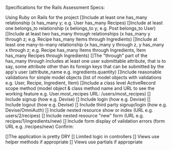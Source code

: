 Specifications for the Rails Assessment
Specs:

 Using Ruby on Rails for the project
[]Include at least one has_many relationship (x has_many y; e.g. User has_many Recipes)
[]Include at least one belongs_to relationship (x belongs_to y; e.g. Post belongs_to User)
[]Include at least two has_many through relationships (x has_many y through z; e.g. Recipe has_many Items through Ingredients)
[]Include at least one many-to-many relationship (x has_many y through z, y has_many x through z; e.g. Recipe has_many Items through Ingredients, Item has_many Recipes through Ingredients)
[]The "through" part of the has_many through includes at least one user submittable attribute, that is to say, some attribute other than its foreign keys that can be submitted by the app's user (attribute_name e.g. ingredients.quantity)
[]Include reasonable validations for simple model objects (list of model objects with validations e.g. User, Recipe, Ingredient, Item)
[]Include a class level ActiveRecord scope method (model object & class method name and URL to see the working feature e.g. User.most_recipes URL: /users/most_recipes)
[] Include signup (how e.g. Devise)
[] Include login (how e.g. Devise)
[] Include logout (how e.g. Devise)
[] Include third party signup/login (how e.g. Devise/OmniAuth)
[] Include nested resource show or index (URL e.g. users/2/recipes)
[] Include nested resource "new" form (URL e.g. recipes/1/ingredients/new)
[] Include form display of validation errors (form URL e.g. /recipes/new)
Confirm:

[]The application is pretty DRY
[] Limited logic in controllers
[] Views use helper methods if appropriate
[] Views use partials if appropriate
